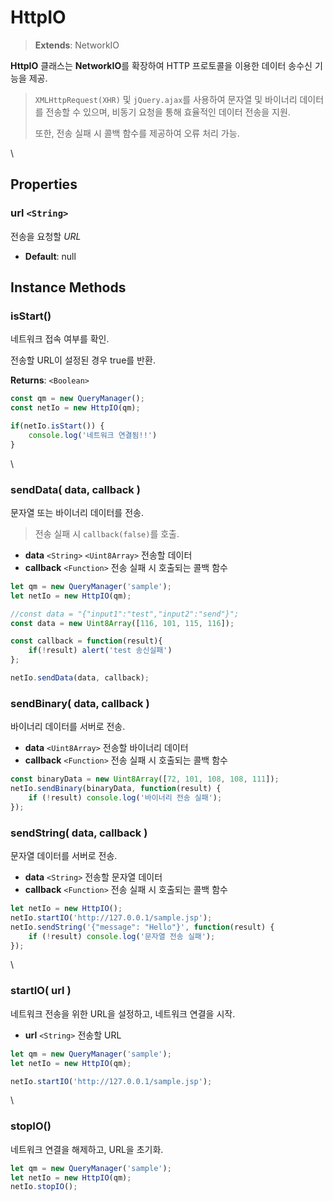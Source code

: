 # HttpIO

> **Extends**: NetworkIO

**HttpIO** 클래스는 **NetworkIO**를 확장하여 HTTP 프로토콜을 이용한 데이터 송수신 기능을 제공.

> `XMLHttpRequest(XHR)` 및 `jQuery.ajax`를 사용하여 문자열 및 바이너리 데이터를 전송할 수 있으며, 비동기 요청을 통해 효율적인 데이터 전송을 지원.
>
> 또한, 전송 실패 시 콜백 함수를 제공하여 오류 처리 가능.

\


## Properties

### url `<String>`

전송을 요청할 _URL_

* **Default**: null

## Instance Methods

### isStart()

네트워크 접속 여부를 확인.

전송할 URL이 설정된 경우 true를 반환.

**Returns**: `<Boolean>`

```js
const qm = new QueryManager();
const netIo = new HttpIO(qm);

if(netIo.isStart()) {
	console.log('네트워크 연결됨!!')
}
```

\


### sendData( data, callback )

문자열 또는 바이너리 데이터를 전송.

> 전송 실패 시 `callback(false)`를 호출.

* **data** `<String>` `<Uint8Array>` 전송할 데이터
* **callback** `<Function>` 전송 실패 시 호출되는 콜백 함수

```js
let qm = new QueryManager('sample');
let netIo = new HttpIO(qm);

//const data = "{"input1":"test","input2":"send"}";
const data = new Uint8Array([116, 101, 115, 116]);

const callback = function(result){ 
	if(!result) alert('test 송신실패') 
};

netIo.sendData(data, callback);
```

### sendBinary( data, callback )

바이너리 데이터를 서버로 전송.

* **data** `<Uint8Array>` 전송할 바이너리 데이터
* **callback** `<Function>` 전송 실패 시 호출되는 콜백 함수

```js
const binaryData = new Uint8Array([72, 101, 108, 108, 111]);
netIo.sendBinary(binaryData, function(result) {
    if (!result) console.log('바이너리 전송 실패');
});
```

### sendString( data, callback )

문자열 데이터를 서버로 전송.

* **data** `<String>` 전송할 문자열 데이터
* **callback** `<Function>` 전송 실패 시 호출되는 콜백 함수

```js
let netIo = new HttpIO();
netIo.startIO('http://127.0.0.1/sample.jsp');
netIo.sendString('{"message": "Hello"}', function(result) {
    if (!result) console.log('문자열 전송 실패');
});
```

\


### startIO( url )

네트워크 전송을 위한 URL을 설정하고, 네트워크 연결을 시작.

* **url** `<String>` 전송할 URL

```js
let qm = new QueryManager('sample');
let netIo = new HttpIO(qm);

netIo.startIO('http://127.0.0.1/sample.jsp');
```

\


### stopIO()

네트워크 연결을 해제하고, URL을 초기화.

```js
let qm = new QueryManager('sample');
let netIo = new HttpIO(qm);
netIo.stopIO();
```
